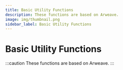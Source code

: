 ```yaml
---
title: Basic Utility Functions
description: These functions are based on Arweave.
image: img/thumbnail.png
sidebar_label: Basic Utility Functions
---
```


# Basic Utility Functions

:::caution
These functions are based on Arweave.
:::
